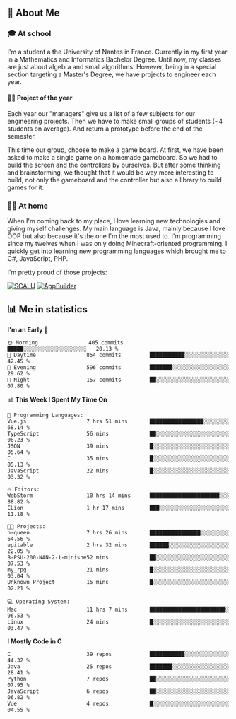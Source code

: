 ## 👀 About Me

### 🎓 At school

I'm a student a the University of Nantes in France. Currently in my first year in a Mathematics and Informatics Bachelor Degree. Until now, my classes are just about algebra and small algorithms. However, being in a special section targeting a Master's Degree, we have projects to engineer each year. 

#### 🔧🔬 Project of the year

Each year our "managers" give us a list of a few subjects for our engineering projects. Then we have to make small groups of students (~4 students on average). And return a prototype before the end of the semester.

This time our group, choose to make a game board. At first, we have been asked to make a single game on a homemade gameboard. So we had to build the screen and the controllers by ourselves. 
But after some thinking and brainstorming, we thought that it would be way more interesting to build, not only the gameboard and the controller but also a library to build games for it.

### 👨‍💻 At home

When I'm coming back to my place, I love learning new technologies and giving myself challenges. My main language is Java, mainly because I love OOP but also because it's the one I'm the most used to. I'm programming since my twelves when I was only doing Minecraft-oriented programming.  I quickly get into learning new programming languages which brought me to C#, JavaScript, PHP. 

I'm pretty proud of those projects:

[![SCALU](https://github-readme-stats.vercel.app/api/pin?username=renardfute&repo=SCALU)](https://github.com/renardfute/scalu)
[![AppBuilder](https://github-readme-stats.vercel.app/api/pin?username=pulsedev2&repo=AppBuilder)](https://github.com/pulsedev2/AppBuilder)

## 📊 Me in statistics
<!--START_SECTION:waka-->
**I'm an Early 🐤** 

```text
🌞 Morning                405 commits         █████░░░░░░░░░░░░░░░░░░░░   20.13 % 
🌆 Daytime                854 commits         ███████████░░░░░░░░░░░░░░   42.45 % 
🌃 Evening                596 commits         ███████░░░░░░░░░░░░░░░░░░   29.62 % 
🌙 Night                  157 commits         ██░░░░░░░░░░░░░░░░░░░░░░░   07.80 % 
```


📊 **This Week I Spent My Time On** 

```text
💬 Programming Languages: 
Vue.js                   7 hrs 51 mins       █████████████████░░░░░░░░   68.14 % 
TypeScript               56 mins             ██░░░░░░░░░░░░░░░░░░░░░░░   08.23 % 
JSON                     39 mins             █░░░░░░░░░░░░░░░░░░░░░░░░   05.64 % 
C                        35 mins             █░░░░░░░░░░░░░░░░░░░░░░░░   05.13 % 
JavaScript               22 mins             █░░░░░░░░░░░░░░░░░░░░░░░░   03.32 % 

🔥 Editors: 
WebStorm                 10 hrs 14 mins      ██████████████████████░░░   88.82 % 
CLion                    1 hr 17 mins        ███░░░░░░░░░░░░░░░░░░░░░░   11.18 % 

🐱‍💻 Projects: 
n-queen                  7 hrs 26 mins       ████████████████░░░░░░░░░   64.56 % 
epitable                 2 hrs 32 mins       ██████░░░░░░░░░░░░░░░░░░░   22.05 % 
B-PSU-200-NAN-2-1-minishe52 mins             ██░░░░░░░░░░░░░░░░░░░░░░░   07.53 % 
my_rpg                   21 mins             █░░░░░░░░░░░░░░░░░░░░░░░░   03.04 % 
Unknown Project          15 mins             █░░░░░░░░░░░░░░░░░░░░░░░░   02.21 % 

💻 Operating System: 
Mac                      11 hrs 7 mins       ████████████████████████░   96.53 % 
Linux                    24 mins             █░░░░░░░░░░░░░░░░░░░░░░░░   03.47 % 
```

**I Mostly Code in C** 

```text
C                        39 repos            ███████████░░░░░░░░░░░░░░   44.32 % 
Java                     25 repos            ███████░░░░░░░░░░░░░░░░░░   28.41 % 
Python                   7 repos             ██░░░░░░░░░░░░░░░░░░░░░░░   07.95 % 
JavaScript               6 repos             ██░░░░░░░░░░░░░░░░░░░░░░░   06.82 % 
Vue                      4 repos             █░░░░░░░░░░░░░░░░░░░░░░░░   04.55 % 
```




<!--END_SECTION:waka-->
